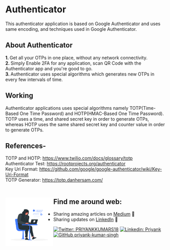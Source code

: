 # Authenticator

This authenticator application is based on Google Authenticator and uses same encoding, and techniques used in Google Authenticator.

## About Authenticator
<b> 1. </b> Get all your OTPs in one place, without any network connectivity.
<br><b> 2. </b> Simply Enable 2FA for any application, scan QR Code with the Authenticator app and you're good to go.
<br><b> 3. </b> Authenticator uses special algorithms which generates new OTPs in every few intervals of time.

## Working
Authenticator applications uses special algorithms namely TOTP(Time-Based One Time Password) and HOTP(HMAC-Based One Time Password). TOTP uses a time, and shared secret key in order to generate OTPs, whereas HOTP uses the same shared secret key and counter value in order to generate OTPs.

## References-
TOTP and HOTP: https://www.twilio.com/docs/glossary/totp <br>
Authenticator Test: https://rootprojects.org/authenticator <br>
Key Uri Format: https://github.com/google/google-authenticator/wiki/Key-Uri-Format <br>
TOTP Generator: https://totp.danhersam.com/ <br><br>


## Find me around web: <img align="left" src="https://raw.githubusercontent.com/priyank-kumar-singh/priyank-kumar-singh/main/assets/hacker.png" height="150" width="150"/>

- Sharing amazing articles on <a href="https://priyank-kumar-singh.medium.com/">Medium</a> 📰
- Sharing updates on <a href="https://www.linkedin.com/in/priyank-kumar-singh-9a7221193/">LinkedIn</a> 💼

[![Twitter: PRIYANKKUMARS18](https://img.shields.io/twitter/follow/PRIYANKKUMARS18?style=social)](https://twitter.com/priyankkumars18)
[![Linkedin: Priyank](https://img.shields.io/badge/-priyank--kumar--singh-blue?style=flat-square&logo=Linkedin&logoColor=white&link=https://www.linkedin.com/in/priyank-kumar-singh-9a7221193/)](https://www.linkedin.com/in/priyank-kumar-singh-705/)
[![GitHub priyank-kumar-singh](https://img.shields.io/github/followers/priyank-kumar-singh?label=follow&style=social)](https://github.com/priyank-kumar-singh)
